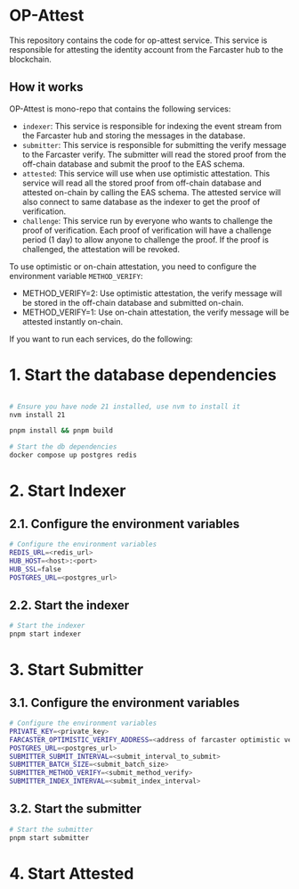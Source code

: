 # OP-Attest
This repository contains the code for op-attest service. This service is responsible for attesting the identity account from the Farcaster hub to the blockchain.

## How it works
OP-Attest is mono-repo that contains the following services:
- `indexer`: This service is responsible for indexing the event stream from the Farcaster hub and storing the messages in the database.
- `submitter`: This service is responsible for submitting the verify message to the Farcaster verify. The submitter will read the stored proof from the off-chain database and submit the proof to the EAS schema.
- `attested`: This service will use when use optimistic attestation. This service will read all the stored proof from off-chain database and attested on-chain by calling the EAS schema. The attested service will also connect to same database as the indexer to get the proof of verification.
- `challenge`: This service run by everyone who wants to challenge the proof of verification. Each proof of verification will have a challenge period (1 day) to allow anyone to challenge the proof. If the proof is challenged, the attestation will be revoked.

To use optimistic or on-chain attestation, you need to configure the environment variable `METHOD_VERIFY`:
- METHOD_VERIFY=2: Use optimistic attestation, the verify message will be stored in the off-chain database and submitted on-chain.
- METHOD_VERIFY=1: Use on-chain attestation, the verify message will be attested instantly on-chain.

If you want to run each services, do the following:
# 1. Start the database dependencies
```bash

# Ensure you have node 21 installed, use nvm to install it
nvm install 21

pnpm install && pnpm build

# Start the db dependencies
docker compose up postgres redis
```

# 2. Start Indexer
## 2.1. Configure the environment variables
```bash
# Configure the environment variables
REDIS_URL=<redis_url>
HUB_HOST=<host>:<port>
HUB_SSL=false
POSTGRES_URL=<postgres_url>
```
## 2.2. Start the indexer
```bash
# Start the indexer
pnpm start indexer
```

# 3. Start Submitter
## 3.1. Configure the environment variables
```bash
# Configure the environment variables
PRIVATE_KEY=<private_key>
FARCASTER_OPTIMISTIC_VERIFY_ADDRESS=<address of farcaster optimistic verify>
POSTGRES_URL=<postgres_url>
SUBMITTER_SUBMIT_INTERVAL=<submit_interval_to_submit>
SUBMITTER_BATCH_SIZE=<submit_batch_size>
SUBMITTER_METHOD_VERIFY=<submit_method_verify>
SUBMITTER_INDEX_INTERVAL=<submit_index_interval>

```
## 3.2. Start the submitter
```bash
# Start the submitter
pnpm start submitter
```
# 4. Start Attested